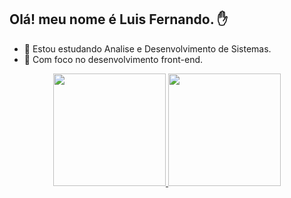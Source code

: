 ## Olá! meu nome é Luis Fernando.  :hand:

- :closed_book:    Estou estudando Analise e Desenvolvimento de Sistemas.
- :rocket:   Com foco no desenvolvimento front-end.
<div align="center">
  <a href="https://github.com/Luisokl">
  <img height="180em" src="https://github-readme-stats.vercel.app/api?username=Luisokl&show_icons=true&theme=dark&include_all_commits=true&count_private=true"/>
  <img height="180em" src="https://github-readme-stats.vercel.app/api/top-langs/?username=Luisokl&layout=compact&langs_count=7&theme=dark"/>
</div>
